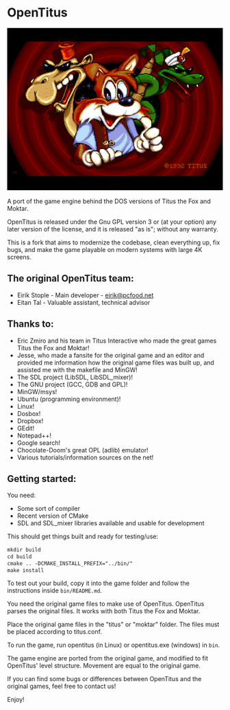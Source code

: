 # OpenTitus

![Game title screen](/docs/title.jpg)

A port of the game engine behind the DOS versions of Titus the Fox and Moktar.

OpenTitus is released under the Gnu GPL version 3 or (at your option) any later version of the license, and it is released "as is"; without any warranty.

This is a fork that aims to modernize the codebase, clean everything up, fix bugs, and make the game playable on modern systems with large 4K screens.

## The original OpenTitus team:
* Eirik Stople - Main developer - eirik@pcfood.net
* Eitan Tal - Valuable assistant, technical advisor

## Thanks to:
* Eric Zmiro and his team in Titus Interactive who made the great games Titus the Fox and Moktar!
* Jesse, who made a fansite for the original game and an editor and provided me information how the original game files was built up, and assisted me with the makefile and MinGW!
* The SDL project (LibSDL, LibSDL_mixer)!
* The GNU project (GCC, GDB and GPL)!
* MinGW/msys!
* Ubuntu (programming environment)!
* Linux!
* Dosbox!
* Dropbox!
* GEdit!
* Notepad++!
* Google search!
* Chocolate-Doom's great OPL (adlib) emulator!
* Various tutorials/information sources on the net!


## Getting started:
You need:
* Some sort of compiler
* Recent version of CMake
* SDL and SDL_mixer libraries available and usable for development

This should get things built and ready for testing/use:
```
mkdir build
cd build
cmake .. -DCMAKE_INSTALL_PREFIX="../bin/"
make install
```

To test out your build, copy it into the game folder and follow the instructions inside `bin/README.md`.

You need the original game files to make use of OpenTitus. OpenTitus parses the original files. It works with both Titus the Fox and Moktar.

Place the original game files in the "titus" or "moktar" folder. The files must be placed according to titus.conf.

To run the game, run opentitus (in Linux) or opentitus.exe (windows) in `bin`.

The game engine are ported from the original game, and modified to fit OpenTitus' level structure. Movement are equal to the original game.

If you can find some bugs or differences between OpenTitus and the original games, feel free to contact us!

Enjoy!
